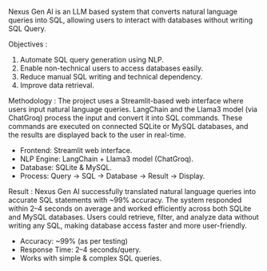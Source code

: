 Nexus Gen AI is an LLM based system that converts natural language queries into SQL, allowing users to interact with databases without writing SQL Query. 

Objectives :
1. Automate SQL query generation using NLP.
2. Enable non-technical users to access databases easily.
3. Reduce manual SQL writing and technical dependency.
4. Improve data retrieval.

Methodology : The project uses a Streamlit-based web interface where users input natural language queries. LangChain and the Llama3 model (via ChatGroq) process the input and convert it into SQL commands. These commands are executed on connected SQLite or MySQL databases, and the results are displayed back to the user in real-time.
- Frontend: Streamlit web interface.
- NLP Engine: LangChain + Llama3 model (ChatGroq).
- Database: SQLite & MySQL.
- Process: Query → SQL → Database → Result → Display.

Result : Nexus Gen AI successfully translated natural language queries into accurate SQL statements with ~99% accuracy. The system responded within 2–4 seconds on average and worked efficiently across both SQLite and MySQL databases. Users could retrieve, filter, and analyze data without writing any SQL, making database access faster and more user-friendly.
- Accuracy: ~99% (as per testing)
- Response Time: 2–4 seconds/query.
- Works with simple & complex SQL queries.






